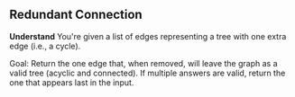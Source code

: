 ## Redundant Connection
**Understand**
You're given a list of edges representing a tree with one extra edge (i.e., a cycle).

Goal:
Return the one edge that, when removed, will leave the graph as a valid tree (acyclic and connected). If multiple answers are valid, return the one that appears last in the input.

